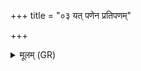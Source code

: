 +++
title = "०३ यत् पणेन प्रतिपणम्"

+++
<details><summary>मूलम् (GR)</summary>

यत् पणेन प्रतिपणं चरामि  
स्वेन देवा धनम् इच्छमानः ।  
इन्द्रो मे तस्मिन् रुचम् आ दधातु  
बृहस्पतिः सविता सोमो अग्निः ॥
</details>